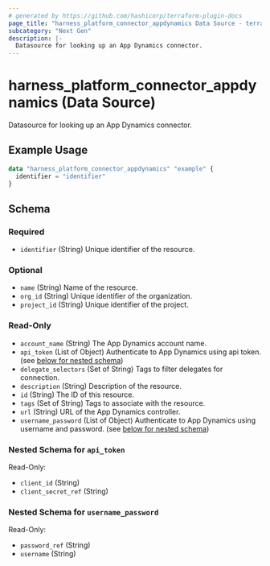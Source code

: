 ```yaml
---
# generated by https://github.com/hashicorp/terraform-plugin-docs
page_title: "harness_platform_connector_appdynamics Data Source - terraform-provider-harness"
subcategory: "Next Gen"
description: |-
  Datasource for looking up an App Dynamics connector.
---
```


# harness_platform_connector_appdynamics (Data Source)

Datasource for looking up an App Dynamics connector.

## Example Usage

```terraform
data "harness_platform_connector_appdynamics" "example" {
  identifier = "identifier"
}
```

<!-- schema generated by tfplugindocs -->
## Schema

### Required

- `identifier` (String) Unique identifier of the resource.

### Optional

- `name` (String) Name of the resource.
- `org_id` (String) Unique identifier of the organization.
- `project_id` (String) Unique identifier of the project.

### Read-Only

- `account_name` (String) The App Dynamics account name.
- `api_token` (List of Object) Authenticate to App Dynamics using api token. (see [below for nested schema](#nestedatt--api_token))
- `delegate_selectors` (Set of String) Tags to filter delegates for connection.
- `description` (String) Description of the resource.
- `id` (String) The ID of this resource.
- `tags` (Set of String) Tags to associate with the resource.
- `url` (String) URL of the App Dynamics controller.
- `username_password` (List of Object) Authenticate to App Dynamics using username and password. (see [below for nested schema](#nestedatt--username_password))

<a id="nestedatt--api_token"></a>
### Nested Schema for `api_token`

Read-Only:

- `client_id` (String)
- `client_secret_ref` (String)


<a id="nestedatt--username_password"></a>
### Nested Schema for `username_password`

Read-Only:

- `password_ref` (String)
- `username` (String)


